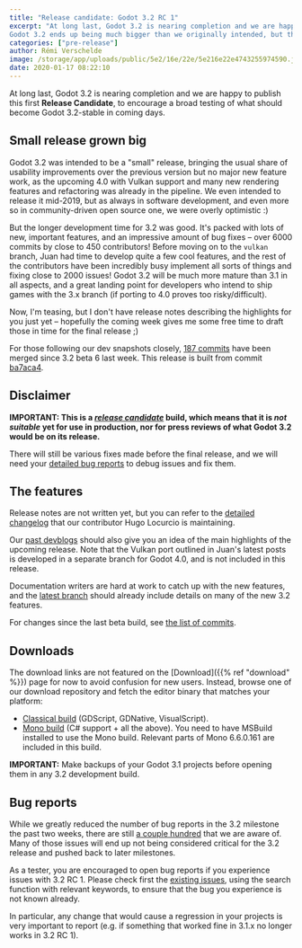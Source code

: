 ```yaml
---
title: "Release candidate: Godot 3.2 RC 1"
excerpt: "At long last, Godot 3.2 is nearing completion and we are happy to publish this first Release Candidate, to encourage a broad testing of what should become Godot 3.2-stable in coming days.
Godot 3.2 ends up being much bigger than we originally intended, but the 10 months of development amount to a major release that will be well worth upgrading to for any Godot user."
categories: ["pre-release"]
author: Rémi Verschelde
image: /storage/app/uploads/public/5e2/16e/22e/5e216e22e4743255974590.jpg
date: 2020-01-17 08:22:10
---
```


At long last, Godot 3.2 is nearing completion and we are happy to publish this first **Release Candidate**, to encourage a broad testing of what should become Godot 3.2-stable in coming days.

## Small release grown big

Godot 3.2 was intended to be a "small" release, bringing the usual share of usability improvements over the previous version but no major new feature work, as the upcoming 4.0 with Vulkan support and many new rendering features and refactoring was already in the pipeline. We even intended to release it mid-2019, but as always in software development, and even more so in community-driven open source one, we were overly optimistic :)

But the longer development time for 3.2 was good. It's packed with lots of new, important features, and an impressive amount of bug fixes – over 6000 commits by close to 450 contributors! Before moving on to the `vulkan` branch, Juan had time to develop quite a few cool features, and the rest of the contributors have been incredibly busy implement all sorts of things and fixing close to 2000 issues! Godot 3.2 will be much more mature than 3.1 in all aspects, and a great landing point for developers who intend to ship games with the 3.x branch (if porting to 4.0 proves too risky/difficult).

Now, I'm teasing, but I don't have release notes describing the highlights for you just yet – hopefully the coming week gives me some free time to draft those in time for the final release ;)

For those following our dev snapshots closely, [187 commits](https://github.com/godotengine/godot/compare/0ab1726b43dbe81c96d208a41a582435b76fd058...ba7aca4199019529dec60555a5ff005f6692d281) have been merged since 3.2 beta 6 last week. This release is built from commit [ba7aca4](https://github.com/godotengine/godot/commit/ba7aca4199019529dec60555a5ff005f6692d281).

## Disclaimer

**IMPORTANT: This is a *[release candidate](https://en.wikipedia.org/wiki/Software_release_life_cycle#Release_candidate)* build, which means that it is *not suitable* yet for use in production, nor for press reviews of what Godot 3.2 would be on its release.**

There will still be various fixes made before the final release, and we will need your [detailed bug reports](https://github.com/godotengine/godot/issues) to debug issues and fix them.

## The features

Release notes are not written yet, but you can refer to the [detailed changelog](https://gist.github.com/Calinou/49aefe52ce8f67ffa3f743932123d14f) that our contributor Hugo Locurcio is maintaining.

Our [past devblogs](https://godotengine.org/devblog) should also give you an idea of the main highlights of the upcoming release. Note that the Vulkan port outlined in Juan's latest posts is developed in a separate branch for Godot 4.0, and is not included in this release.

Documentation writers are hard at work to catch up with the new features, and the [latest branch](https://docs.godotengine.org/en/latest/) should already include details on many of the new 3.2 features.

For changes since the last beta build, see [the list of commits](https://github.com/godotengine/godot/compare/0ab1726b43dbe81c96d208a41a582435b76fd058...ba7aca4199019529dec60555a5ff005f6692d281).

## Downloads

The download links are not featured on the [Download]({{% ref "download" %}}) page for now to avoid confusion for new users. Instead, browse one of our download repository and fetch the editor binary that matches your platform:

- [Classical build](https://downloads.tuxfamily.org/godotengine/3.2/rc1/) (GDScript, GDNative, VisualScript).
- [Mono build](https://downloads.tuxfamily.org/godotengine/3.2/rc1/mono) (C# support + all the above). You need to have MSBuild installed to use the Mono build. Relevant parts of Mono 6.6.0.161 are included in this build.

**IMPORTANT:** Make backups of your Godot 3.1 projects before opening them in any 3.2 development build.

## Bug reports

While we greatly reduced the number of bug reports in the 3.2 milestone the past two weeks, there are still [a couple hundred](https://github.com/godotengine/godot/issues?utf8=%E2%9C%93&q=is%3Aopen+is%3Aissue+milestone%3A3.2+label%3Abug+) that we are aware of. Many of those issues will end up not being considered critical for the 3.2 release and pushed back to later milestones.

As a tester, you are encouraged to open bug reports if you experience issues with 3.2 RC 1. Please check first the [existing issues](https://github.com/godotengine/godot/issues), using the search function with relevant keywords, to ensure that the bug you experience is not known already.

In particular, any change that would cause a regression in your projects is very important to report (e.g. if something that worked fine in 3.1.x no longer works in 3.2 RC 1).
